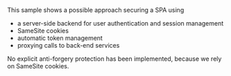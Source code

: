 This sample shows a possible approach securing a SPA using

* a server-side backend for user authentication and session management
* SameSite cookies
* automatic token management
* proxying calls to back-end services

No explicit anti-forgery protection has been implemented, because we rely on SameSite cookies.